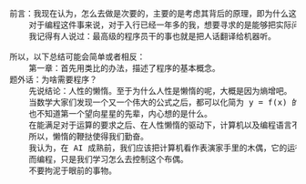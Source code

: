 <pre>
前言：我现在认为，怎么去做是次要的，主要的是考虑其背后的原理，即为什么这样做。
	对于编程这件事来说，对于入行已经一年多的我，想要寻求的是能够把实际问题抽象成逻辑问题的能力。当然实践也需要练习。(编程这件事大概也就是这样吧)
    我记得有人说过：最高级的程序员干的事也就是把人话翻译给机器听。
    
所以，以下总结可能会简单或者相反：
	第一章：首先用类比的办法，描述了程序的基本概念。
题外话：为啥需要程序？
	先说结论：人性的懒惰。至于为什么人性是懒惰的呢，大概是因为熵增吧。
    当数学大家们发现一个又一个伟大的公式之后，都可以化简为 y = f(x) 的模样，因为 x 的变化，需要花费大量人力去计算结果 y ，所以计算机的产生是必然的，因为90%的人都不喜欢重复的干同一件事。 如果说我们都不厌恶重复劳动，那也不会有今天了。
    也不知道第一个望向星星的先辈，内心想的是什么。
    在能满足对于运算的要求之后、在人性懒惰的驱动下，计算机以及编程语言不断进化，就是为了让我们使用起来越来越方便。
    所以，懒惰的鞭挞使得我们勤奋。
    我认为，在 AI 成熟前，我们应该把计算机看作表演家手里的木偶，它的运行，只是把你想法用它的方式表现出来。
    而编程，只是我们学习怎么去控制这个布偶。
    不要拘泥于眼前的事物。
</pre>